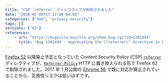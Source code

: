 ```yaml
---
title: "CSP `referrer` ディレクティブが削除されました"
date: "2018-05-08T17:17:00-04:00"
categories: ["dom", "privacy-security"]
tags: []
versions: ["62"]
references:
    - url: "https://bugzilla.mozilla.org/show_bug.cgi?id=1302449"
      title: "Bug 1302449 - deprecating the \"referrer\" directive in CSP"
---
```

[Firefox 52](https://www.fxsitecompat.com/ja/docs/2017/csp-referrer-directive-has-been-deprecated/) 以降廃止予定となっていた Content Security Policy (CSP) [`referrer`](https://developer.mozilla.org/docs/Web/HTTP/Headers/Content-Security-Policy/referrer) ディレクティブが、[`Referrer-Policy`](https://developer.mozilla.org/docs/Web/HTTP/Headers/Referrer-Policy) HTTP に置き換えられる形で Firefox 62 で削除されました。2017 年 1 月公開の [Chrome 56](https://developers.google.com/web/updates/2016/12/chrome-56-deprecations) で既に対応が廃止されていることから、互換性リスクは低いはずです。
